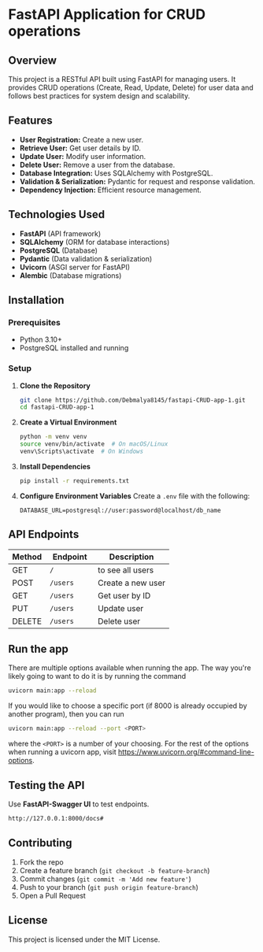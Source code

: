 # FastAPI Application for CRUD operations

## Overview
This project is a RESTful API built using FastAPI for managing users. It provides CRUD operations (Create, Read, Update, Delete) for user data and follows best practices for system design and scalability.

## Features
- **User Registration:** Create a new user.
- **Retrieve User:** Get user details by ID.
- **Update User:** Modify user information.
- **Delete User:** Remove a user from the database.
- **Database Integration:** Uses SQLAlchemy with PostgreSQL.
- **Validation & Serialization:** Pydantic for request and response validation.
- **Dependency Injection:** Efficient resource management.

## Technologies Used
- **FastAPI** (API framework)
- **SQLAlchemy** (ORM for database interactions)
- **PostgreSQL** (Database)
- **Pydantic** (Data validation & serialization)
- **Uvicorn** (ASGI server for FastAPI)
- **Alembic** (Database migrations)

## Installation

### Prerequisites
- Python 3.10+
- PostgreSQL installed and running

### Setup
1. **Clone the Repository**
   ```bash
   git clone https://github.com/Debmalya8145/fastapi-CRUD-app-1.git
   cd fastapi-CRUD-app-1
   ```
2. **Create a Virtual Environment**
   ```bash
   python -m venv venv
   source venv/bin/activate  # On macOS/Linux
   venv\Scripts\activate  # On Windows
   ```
3. **Install Dependencies**
   ```bash
   pip install -r requirements.txt
   ```
4. **Configure Environment Variables**
   Create a `.env` file with the following:
   ```env
   DATABASE_URL=postgresql://user:password@localhost/db_name
   ```

## API Endpoints
| Method | Endpoint         | Description          |
|--------|-----------------|----------------------|
| GET    | `/`             | to see all users     |
| POST   | `/users`        | Create a new user   |
| GET    | `/users    `   | Get user by ID      |
| PUT    | `/users    `   | Update user         |
| DELETE | `/users    `   | Delete user         |

## Run the app
There are multiple options available when running the app.
The way you're likely going to want to do it is by running the command
```bash
uvicorn main:app --reload
```
If you would like to choose a specific port (if 8000 is already occupied by another program), then you can run
```bash
uvicorn main:app --reload --port <PORT>
```
where the `<PORT>` is a number of your choosing.
For the rest of the options when running a uvicorn app, visit https://www.uvicorn.org/#command-line-options.

## Testing the API
Use **FastAPI-Swagger UI** to test endpoints.
```bash
http://127.0.0.1:8000/docs#
```

## Contributing
1. Fork the repo
2. Create a feature branch (`git checkout -b feature-branch`)
3. Commit changes (`git commit -m 'Add new feature'`)
4. Push to your branch (`git push origin feature-branch`)
5. Open a Pull Request

## License
This project is licensed under the MIT License.

